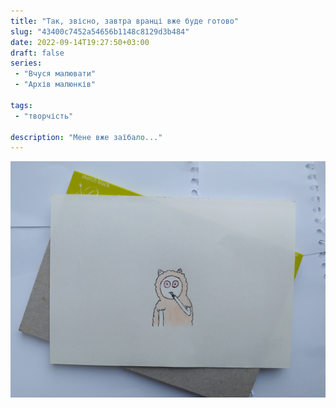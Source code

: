 ```yaml
---
title: "Так, звісно, завтра вранці вже буде готово"
slug: "43400c7452a54656b1148c8129d3b484"
date: 2022-09-14T19:27:50+03:00
draft: false
series:
 - "Вчуся малювати"
 - "Архів малюнків"
 
tags:
 - "творчість"
 
description: "Мене вже заїбало..."
---
```


![Малюнок](art.jpeg)
